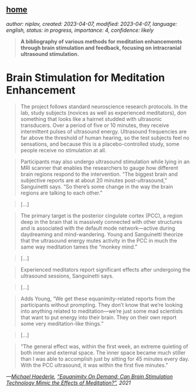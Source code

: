 [home](./index.md)
-------------------

*author: niplav, created: 2023-04-07, modified: 2023-04-07, language: english, status: in progress, importance: 4, confidence: likely*

> __A bibliography of various methods for meditation enhancements through brain stimulation and feedback, focusing on intracranial ultrasound stimulation.__

Brain Stimulation for Meditation Enhancement
=============================================

> The project follows standard neuroscience research protocols. In
the lab, study subjects (novices as well as experienced meditators),
don something that looks like a hairnet studded with ultrasonic
transducers. Over a period of five or 10 minutes, they receive
intermittent pulses of ultrasound energy. Ultrasound frequencies are
far above the threshold of human hearing, so the test subjects feel no
sensations, and because this is a placebo-controlled study, some people
receive no stimulation at all.

> Participants may also undergo ultrasound stimulation while lying in
an MRI scanner that enables the researchers to gauge how different
brain regions respond to the intervention. “The biggest brain
and subjective reports are at about 20 minutes post-ultrasound,”
Sanguinetti says. “So there’s some change in the way the brain
regions are talking to each other.”

> […]

> The primary target is the posterior cingulate cortex (PCC), a region
deep in the brain that is massively connected with other structures and
is associated with the default mode network—active during daydreaming
and mind-wandering. Young and Sanguinetti theorize that the ultrasound
energy mutes activity in the PCC in much the same way meditation tames
the “monkey mind.”

> […]

> Experienced meditators report significant effects after undergoing
the ultrasound sessions, Sanguinetti says.

> […]

> Adds Young, “We get these equanimity-related reports from the
participants without prompting. They don’t know that we’re looking
into anything related to meditation—we’re just some mad scientists
that want to put energy into their brain. They on their own report some
very meditation-like things.”

> […]

> “The general effect was, within the first week, an extreme quieting of
both inner and external space. The inner space became much stiller than
I was able to accomplish just by sitting for 45 minutes every day. With
the PCC ultrasound, it was within the first five minutes.”

*—[Michael Haederle](https://tricycle.org/author/michaelhaederle/), [“Equanimity On Demand: Can Brain Stimulation Technology Mimic the Effects of Meditation?”](https://tricycle.org/article/brain-stimulation-meditation/), 2021*